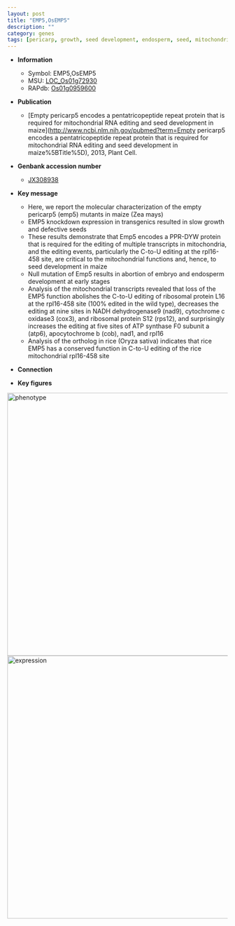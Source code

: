 ```yaml
---
layout: post
title: "EMP5,OsEMP5"
description: ""
category: genes
tags: [pericarp, growth, seed development, endosperm, seed, mitochondria]
---
```


* **Information**  
    + Symbol: EMP5,OsEMP5  
    + MSU: [LOC_Os01g72930](http://rice.plantbiology.msu.edu/cgi-bin/ORF_infopage.cgi?orf=LOC_Os01g72930)  
    + RAPdb: [Os01g0959600](http://rapdb.dna.affrc.go.jp/viewer/gbrowse_details/irgsp1?name=Os01g0959600)  

* **Publication**  
    + [Empty pericarp5 encodes a pentatricopeptide repeat protein that is required for mitochondrial RNA editing and seed development in maize](http://www.ncbi.nlm.nih.gov/pubmed?term=Empty pericarp5 encodes a pentatricopeptide repeat protein that is required for mitochondrial RNA editing and seed development in maize%5BTitle%5D), 2013, Plant Cell.

* **Genbank accession number**  
    + [JX308938](http://www.ncbi.nlm.nih.gov/nuccore/JX308938)

* **Key message**  
    + Here, we report the molecular characterization of the empty pericarp5 (emp5) mutants in maize (Zea mays)
    + EMP5 knockdown expression in transgenics resulted in slow growth and defective seeds
    + These results demonstrate that Emp5 encodes a PPR-DYW protein that is required for the editing of multiple transcripts in mitochondria, and the editing events, particularly the C-to-U editing at the rpl16-458 site, are critical to the mitochondrial functions and, hence, to seed development in maize
    + Null mutation of Emp5 results in abortion of embryo and endosperm development at early stages
    + Analysis of the mitochondrial transcripts revealed that loss of the EMP5 function abolishes the C-to-U editing of ribosomal protein L16 at the rpl16-458 site (100% edited in the wild type), decreases the editing at nine sites in NADH dehydrogenase9 (nad9), cytochrome c oxidase3 (cox3), and ribosomal protein S12 (rps12), and surprisingly increases the editing at five sites of ATP synthase F0 subunit a (atp6), apocytochrome b (cob), nad1, and rpl16
    + Analysis of the ortholog in rice (Oryza sativa) indicates that rice EMP5 has a conserved function in C-to-U editing of the rice mitochondrial rpl16-458 site

* **Connection**  

* **Key figures**  
<img src="http://ricencode.github.io/images/EMP5.pheno.png" alt="phenotype"  style="width: 600px;"/>

<img src="http://ricencode.github.io/images/EMP5.exp.png" alt="expression"  style="width: 600px;"/>


